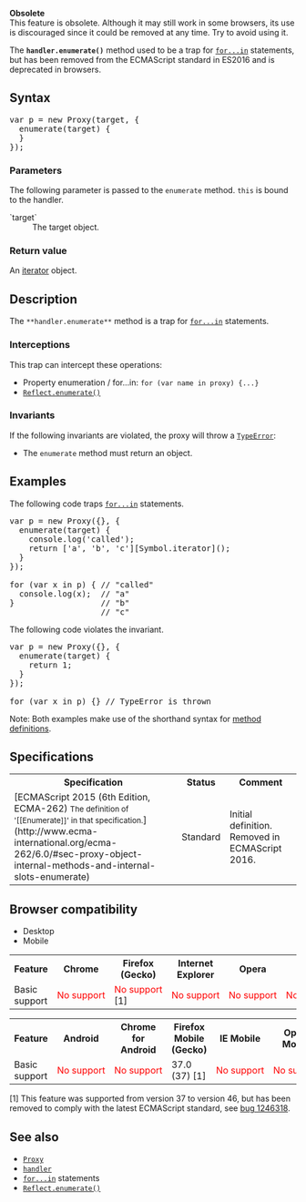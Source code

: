 <div>

<div class="overheadIndicator obsolete obsoleteHeader">

**<span title="This is an obsolete API and is no longer guaranteed to work."></span>Obsolete**  
This feature is obsolete. Although it may still work in some browsers, its use is discouraged since it could be removed at any time. Try to avoid using it.

</div>

</div>

The **`handler.enumerate()`** method used to be a trap for [`for...in`](/en-US/docs/Web/JavaScript/Reference/Statements/for...in "The for...in statement iterates over the enumerable properties of an object, in arbitrary order. For each distinct property, statements can be executed.") statements, but has been removed from the ECMAScript standard in ES2016 and is deprecated in browsers.

## Syntax

<pre class="brush: js">var p = new Proxy(target, {
  enumerate(target) {
  }
});
</pre>

### Parameters

The following parameter is passed to the `enumerate` method. `this` is bound to the handler.

<dl>

<dt>`target`</dt>

<dd>The target object.</dd>

</dl>

### Return value

An [iterator](/en-US/docs/Web/JavaScript/Guide/The_Iterator_protocol) object.

## Description

The `**handler.enumerate**` method is a trap for [`for...in`](/en-US/docs/Web/JavaScript/Reference/Statements/for...in "The for...in statement iterates over the enumerable properties of an object, in arbitrary order. For each distinct property, statements can be executed.") statements.

### Interceptions

This trap can intercept these operations:

*   Property enumeration / for...in: `for (var name in proxy) {...}`
*   [`Reflect.enumerate()`](/en-US/docs/Web/JavaScript/Reference/Global_Objects/Reflect/enumerate "The static Reflect.enumerate() method used to return an iterator with the enumerable own and inherited properties of the target object, but has been removed in ECMAScript 2016 and is deprecated in browsers.")

### Invariants

If the following invariants are violated, the proxy will throw a [`TypeError`](/en-US/docs/Web/JavaScript/Reference/Global_Objects/TypeError "The TypeError object represents an error when a value is not of the expected type."):

*   The `enumerate` method must return an object.

## Examples

The following code traps [`for...in`](/en-US/docs/Web/JavaScript/Reference/Statements/for...in "The for...in statement iterates over the enumerable properties of an object, in arbitrary order. For each distinct property, statements can be executed.") statements.

<pre class="brush: js">var p = new Proxy({}, {
  enumerate(target) {
    console.log('called');
    return ['a', 'b', 'c'][Symbol.iterator]();
  }
});

for (var x in p) { // "called"
  console.log(x);  // "a"
}                  // "b"
                   // "c"
</pre>

The following code violates the invariant.

<pre class="brush: js">var p = new Proxy({}, {
  enumerate(target) {
    return 1;
  }
});

for (var x in p) {} // TypeError is thrown
</pre>

Note: Both examples make use of the shorthand syntax for [method definitions](/en-US/docs/Web/JavaScript/Reference/Functions/Method_definitions).

## Specifications

<table class="standard-table">

<tbody>

<tr>

<th scope="col">Specification</th>

<th scope="col">Status</th>

<th scope="col">Comment</th>

</tr>

<tr>

<td>[ECMAScript 2015 (6th Edition, ECMA-262)  
<small lang="en-US">The definition of '[[Enumerate]]' in that specification.</small>](http://www.ecma-international.org/ecma-262/6.0/#sec-proxy-object-internal-methods-and-internal-slots-enumerate)</td>

<td><span class="spec-Standard">Standard</span></td>

<td>Initial definition. Removed in ECMAScript 2016.</td>

</tr>

</tbody>

</table>

## Browser compatibility

<div>

<div class="htab"><a name="AutoCompatibilityTable" id="AutoCompatibilityTable"></a>

*   <a>Desktop</a>
*   <a>Mobile</a>

</div>

</div>

<div id="compat-desktop">

<table class="compat-table">

<tbody>

<tr>

<th>Feature</th>

<th>Chrome</th>

<th>Firefox (Gecko)</th>

<th>Internet Explorer</th>

<th>Opera</th>

<th>Safari</th>

</tr>

<tr>

<td>Basic support</td>

<td><span style="color: #f00;">No support</span></td>

<td><span style="color: #f00;">No support</span> [1]</td>

<td><span style="color: #f00;">No support</span></td>

<td><span style="color: #f00;">No support</span></td>

<td><span style="color: #f00;">No support</span></td>

</tr>

</tbody>

</table>

</div>

<div id="compat-mobile">

<table class="compat-table">

<tbody>

<tr>

<th>Feature</th>

<th>Android</th>

<th>Chrome for Android</th>

<th>Firefox Mobile (Gecko)</th>

<th>IE Mobile</th>

<th>Opera Mobile</th>

<th>Safari Mobile</th>

</tr>

<tr>

<td>Basic support</td>

<td><span style="color: #f00;">No support</span></td>

<td><span style="color: #f00;">No support</span></td>

<td>37.0 (37) [1]</td>

<td><span style="color: #f00;">No support</span></td>

<td><span style="color: #f00;">No support</span></td>

<td><span style="color: #f00;">No support</span></td>

</tr>

</tbody>

</table>

</div>

[1] This feature was supported from version 37 to version 46, but has been removed to comply with the latest ECMAScript standard, see [bug 1246318](https://bugzilla.mozilla.org/show_bug.cgi?id=1246318 "FIXED: Remove [[Enumerate]] and associated reflective capabilities").

## See also

*   [`Proxy`](/en-US/docs/Web/JavaScript/Reference/Global_Objects/Proxy "The Proxy object is used to define custom behavior for fundamental operations (e.g. property lookup, assignment, enumeration, function invocation, etc).")
*   [`handler`](/en-US/docs/Web/JavaScript/Reference/Global_Objects/Proxy/handler "The proxy's handler object is a placeholder object which contains traps for proxies.")
*   [`for...in`](/en-US/docs/Web/JavaScript/Reference/Statements/for...in "The for...in statement iterates over the enumerable properties of an object, in arbitrary order. For each distinct property, statements can be executed.") statements
*   [`Reflect.enumerate()`](/en-US/docs/Web/JavaScript/Reference/Global_Objects/Reflect/enumerate "The static Reflect.enumerate() method used to return an iterator with the enumerable own and inherited properties of the target object, but has been removed in ECMAScript 2016 and is deprecated in browsers.")